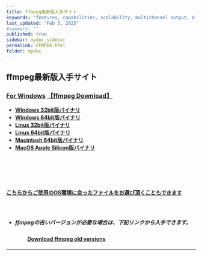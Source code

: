 ```yaml
---
title: ffmpeg最新版入手サイト
keywords: "features, capabilities, scalability, multichannel output, dita, hats, comparison, benefits"
last_updated: "Feb 3, 2025"
#summary: ""
published: true
sidebar: mydoc_sidebar
permalink: FFMPEG.html
folder: mydoc
---
```


## ffmpeg最新版入手サイト　

### [For Windows](https://www.gyan.dev/ffmpeg/builds/)               [【ffmpeg Download】](https://www.ffmpeg.org/download.html)        　                
   * **[Windows 32bit版バイナリ](https://github.com/sudo-nautilus/FFmpeg-Builds-Win32/wiki/Latest)**        
   * **[Windows 64bit版バイナリ](https://github.com/BtbN/FFmpeg-Builds/wiki/Latest)**   
   * **[Linux 32bit版バイナリ](https://johnvansickle.com/ffmpeg/builds/ffmpeg-git-i686-static.tar.xz)**           
   * **[Linux 64bit版バイナリ](https://johnvansickle.com/ffmpeg/builds/ffmpeg-git-amd64-static.tar.xz)**              
   * **[Macintosh 64bit版バイナリ](https://evermeet.cx/ffmpeg/)**
   * **[MacOS Apple Silicon版バイナリ](https://www.osxexperts.net/)**

#### 　　　　
#### 　　　　
#### [こちらからご使用のOS環境に合ったファイルをお選び頂くこともできます](https://ffbinaries.com/downloads)
#### 　　　　
* ##### ffmpegの古いバージョンが必要な場合は、下記リンクから入手できます。  
#### 　　　　[Download ffmpeg old versions](https://www.videohelp.com/software/ffmpeg/old-versions)          

*** 
 <link rel="shortcut icon" type="image/x-icon" href="https://avatars.githubusercontent.com/u/46049273?v=4">
 <meta name="twitter:image:src" content="https://avatars.githubusercontent.com/u/46049273?v=4">

